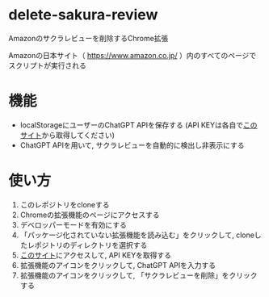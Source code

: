 # delete-sakura-review

Amazonのサクラレビューを削除するChrome拡張

Amazonの日本サイト（ https://www.amazon.co.jp/ ）内のすべてのページでスクリプトが実行される

# 機能

- localStorageにユーザーのChatGPT APIを保存する (API KEYは各自で[このサイト](https://platform.openai.com/api-keys)から取得してください)
- ChatGPT APIを用いて, サクラレビューを自動的に検出し非表示にする

# 使い方
1. このレポジトリをcloneする
1. Chromeの拡張機能のページにアクセスする
1. デベロッパーモードを有効にする
1. 「パッケージ化されていない拡張機能を読み込む」をクリックして, cloneしたレポジトリのディレクトリを選択する
1. [このサイト](https://platform.openai.com/api-keys)にアクセスして, API KEYを取得する
1. 拡張機能のアイコンをクリックして, ChatGPT APIを入力する
1. 拡張機能のアイコンをクリックして, 「サクラレビューを削除」をクリックする
